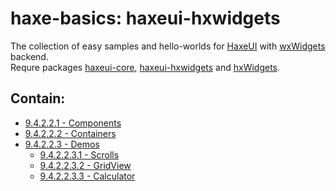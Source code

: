 haxe-basics: haxeui-hxwidgets
=========================

The collection of easy samples and hello-worlds for [HaxeUI](https://github.com/haxeui/haxeui-core) with [wxWidgets](https://github.com/wxWidgets/wxWidgets) backend.<br/>
Requre packages [haxeui-core](https://github.com/haxeui/haxeui-core), [haxeui-hxwidgets](https://github.com/haxeui/haxeui-hxwidgets) and [hxWidgets](https://github.com/haxeui/hxWidgets).

## Contain:

* [9.4.2.2.1 - Components](./9.4.2.2.1_Components)
* [9.4.2.2.2 - Containers](./9.4.2.2.2_Containers)
* [9.4.2.2.3 - Demos](./9.4.2.2.3_Demos)
  * [9.4.2.2.3.1 - Scrolls](./9.4.2.2.3_Demos/9.4.2.2.3.1_Scrolls)
  * [9.4.2.2.3.2 - GridView](./9.4.2.2.3_Demos/9.4.2.2.3.2_GridView)
  * [9.4.2.2.3.3 - Calculator](./9.4.2.2.3_Demos/9.4.2.2.3.3_Calculator)
